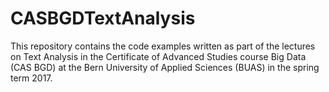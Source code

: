# CASBGDTextAnalysis

This repository contains the code examples written as part of the lectures on Text Analysis
in the Certificate of Advanced Studies course Big Data (CAS BGD)
at the Bern University of Applied Sciences (BUAS) in the spring term 2017.
